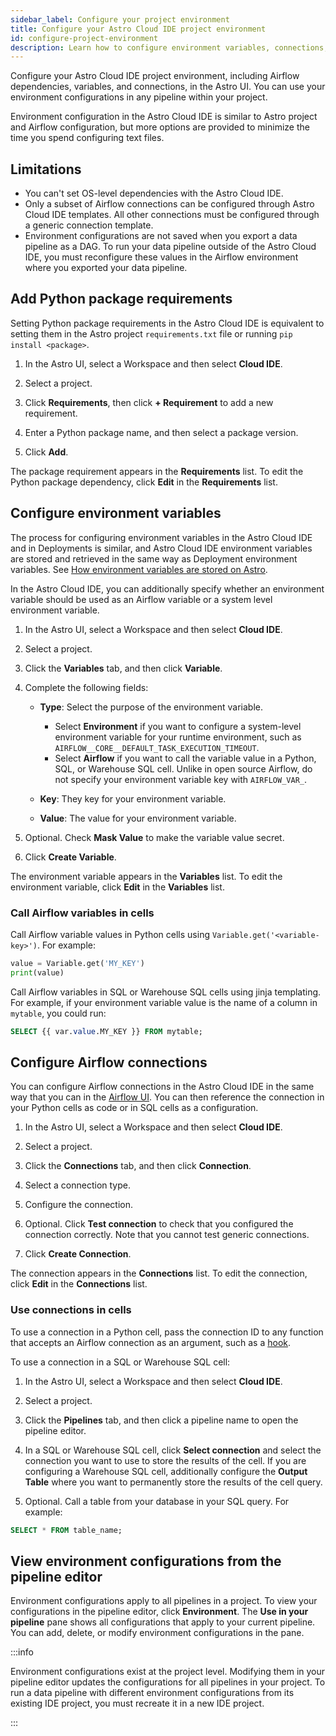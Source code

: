 ```yaml
---
sidebar_label: Configure your project environment
title: Configure your Astro Cloud IDE project environment
id: configure-project-environment
description: Learn how to configure environment variables, connections, and dependencies for use in your Astro cloud IDE pipelines.
---
```


Configure your Astro Cloud IDE project environment, including Airflow dependencies, variables, and connections, in the Astro UI. You can use your environment configurations in any pipeline within your project.

Environment configuration in the Astro Cloud IDE is similar to Astro project and Airflow configuration, but more options are provided to minimize the time you spend configuring text files. 

## Limitations

- You can't set OS-level dependencies with the Astro Cloud IDE.
- Only a subset of Airflow connections can be configured through Astro Cloud IDE templates. All other connections must be configured through a generic connection template.
- Environment configurations are not saved when you export a data pipeline as a DAG. To run your data pipeline outside of the Astro Cloud IDE, you must reconfigure these values in the Airflow environment where you exported your data pipeline.

## Add Python package requirements

Setting Python package requirements in the Astro Cloud IDE is equivalent to setting them in the Astro project `requirements.txt` file or running `pip install <package>`.

1. In the Astro UI, select a Workspace and then select **Cloud IDE**.

2. Select a project.

3. Click **Requirements**, then click **+ Requirement** to add a new requirement.
   
4. Enter a Python package name, and then select a package version. 

5. Click **Add**.

The package requirement appears in the **Requirements** list. To edit the Python package dependency, click **Edit** in the **Requirements** list.

## Configure environment variables

The process for configuring environment variables in the Astro Cloud IDE and in Deployments is similar, and Astro Cloud IDE environment variables are stored and retrieved in the same way as Deployment environment variables. See [How environment variables are stored on Astro](environment-variables.md#how-environment-variables-are-stored-in-the-cloud-ui).

In the Astro Cloud IDE, you can additionally specify whether an environment variable should be used as an Airflow variable or a system level environment variable.

1. In the Astro UI, select a Workspace and then select **Cloud IDE**.

2. Select a project.

3. Click the **Variables** tab, and then click **Variable**.

4. Complete the following fields:

    - **Type**: Select the purpose of the environment variable. 

        - Select **Environment** if you want to configure a system-level environment variable for your runtime environment, such as `AIRFLOW__CORE__DEFAULT_TASK_EXECUTION_TIMEOUT`. 
        - Select **Airflow** if you want to call the variable value in a Python, SQL, or Warehouse SQL cell. Unlike in open source Airflow, do not specify your environment variable key with `AIRFLOW_VAR_`. 
  
    - **Key**: They key for your environment variable.
    - **Value**: The value for your environment variable.

5. Optional. Check **Mask Value** to make the variable value secret.

6. Click **Create Variable**.

The environment variable appears in the **Variables** list. To edit the environment variable, click **Edit** in the **Variables** list.

### Call Airflow variables in cells 

Call Airflow variable values in Python cells using `Variable.get('<variable-key>')`. For example:

```python
value = Variable.get('MY_KEY')
print(value)
```

Call Airflow variables in SQL or Warehouse SQL cells using jinja templating. For example, if your environment variable value is the name of a column in `mytable`, you could run:

```sql
SELECT {{ var.value.MY_KEY }} FROM mytable;
```

## Configure Airflow connections

You can configure Airflow connections in the Astro Cloud IDE in the same way that you can in the [Airflow UI](https://docs.astronomer.io/learn/connections). You can then reference the connection in your Python cells as code or in SQL cells as a configuration.

1. In the Astro UI, select a Workspace and then select **Cloud IDE**.

2. Select a project.

3. Click the **Connections** tab, and then click **Connection**.

4. Select a connection type.

5. Configure the connection. 
   
6. Optional. Click **Test connection** to check that you configured the connection correctly. Note that you cannot test generic connections.

7. Click **Create Connection**.

The connection appears in the **Connections** list. To edit the connection, click **Edit** in the **Connections** list.

### Use connections in cells

To use a connection in a Python cell, pass the connection ID to any function that accepts an Airflow connection as an argument, such as a [hook](https://docs.astronomer.io/learn/what-is-a-hook).

To use a connection in a SQL or Warehouse SQL cell:

1. In the Astro UI, select a Workspace and then select **Cloud IDE**.

2. Select a project.

3. Click the **Pipelines** tab, and then click a pipeline name to open the pipeline editor.

4. In a SQL or Warehouse SQL cell, click **Select connection** and select the connection you want to use to store the results of the cell. If you are configuring a Warehouse SQL cell, additionally configure the **Output Table** where you want to permanently store the results of the cell query. 

5. Optional. Call a table from your database in your SQL query. For example:

```sql
SELECT * FROM table_name;
```

## View environment configurations from the pipeline editor

Environment configurations apply to all pipelines in a project. To view your configurations in the pipeline editor, click **Environment**. The **Use in your pipeline** pane shows all configurations that apply to your current pipeline. You can add, delete, or modify environment configurations in the pane.

:::info

Environment configurations exist at the project level. Modifying them in your pipeline editor updates the configurations for all pipelines in your project. To run a data pipeline with different environment configurations from its existing IDE project, you must recreate it in a new IDE project. 

:::
